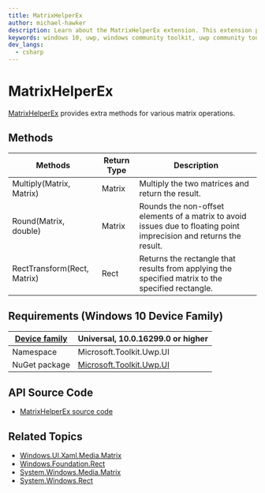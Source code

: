 ```yaml
---
title: MatrixHelperEx
author: michael-hawker
description: Learn about the MatrixHelperEx extension. This extension provides extra UWP MatrixHelper-like methods.
keywords: windows 10, uwp, windows community toolkit, uwp community toolkit, uwp toolkit, Extensions, matrix, MatrixHelper, Multiply, round, Rect, Transform
dev_langs:
  - csharp
---
```


# MatrixHelperEx
[MatrixHelperEx](/dotnet/api/microsoft.toolkit.uwp.ui.extensions.matrixhelperex) provides extra methods for various matrix operations.

## Methods

| Methods | Return Type | Description |
| -- | -- | -- |
| Multiply(Matrix, Matrix) | Matrix | Multiply the two matrices and return the result. |
| Round(Matrix, double) | Matrix | Rounds the non-offset elements of a matrix to avoid issues due to floating point imprecision and returns the result. |
| RectTransform(Rect, Matrix) | Rect | Returns the rectangle that results from applying the specified matrix to the specified rectangle. |

## Requirements (Windows 10 Device Family)

| [Device family](/windows/uwp/get-started/universal-application-platform-guide) | Universal, 10.0.16299.0 or higher |
| --- | --- |
| Namespace | Microsoft.Toolkit.Uwp.UI |
| NuGet package | [Microsoft.Toolkit.Uwp.UI](https://www.nuget.org/packages/Microsoft.Toolkit.Uwp.UI/) |

## API Source Code

- [MatrixHelperEx source code](https://github.com/Microsoft/WindowsCommunityToolkit//blob/master/Microsoft.Toolkit/Extensions/Media/MatrixHelperEx.cs)

## Related Topics

- [Windows.UI.Xaml.Media.Matrix](/uwp/api/Windows.UI.Xaml.Media.Matrix)
- [Windows.Foundation.Rect](/uwp/api/Windows.Foundation.Rect)
- [System.Windows.Media.Matrix](/dotnet/api/system.windows.media.matrix)
- [System.Windows.Rect](/dotnet/api/system.windows.rect)